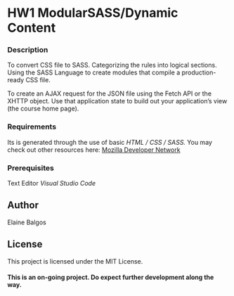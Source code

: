 # HW1 ModularSASS/Dynamic Content

### Description
To convert CSS file to SASS. Categorizing the rules into logical sections. Using the SASS Language to create modules that compile a production-ready CSS file.

To create an AJAX request for the JSON file using the Fetch API or the XHTTP object. Use that
application state to build out your application’s view (the course home page).


### Requirements
Its is generated through the use of basic _HTML / CSS / SASS._ 
You  may check out other resources here:
[Mozilla Developer Network](https://developer.mozilla.org/en-US/docs/Learn)

### Prerequisites
Text Editor _Visual Studio Code_

## Author
Elaine Balgos

## License
This project is licensed under the MIT License.

#### This is an on-going project. Do expect further development along the way.